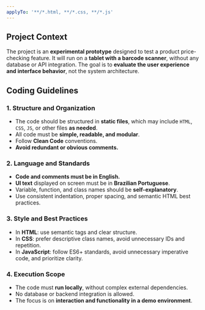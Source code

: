 ```yaml
---
applyTo: '**/*.html, **/*.css, **/*.js'
---
```


## Project Context
The project is an **experimental prototype** designed to test a product price-checking feature. It will run on a **tablet with a barcode scanner**, without any database or API integration. The goal is to **evaluate the user experience and interface behavior**, not the system architecture.

## Coding Guidelines

### 1. Structure and Organization
- The code should be structured in **static files**, which may include `HTML`, `CSS`, `JS`, or other files **as needed**.
- All code must be **simple, readable, and modular**.
- Follow **Clean Code** conventions.
- **Avoid redundant or obvious comments.**

### 2. Language and Standards
- **Code and comments must be in English.**
- **UI text** displayed on screen must be in **Brazilian Portuguese**.
- Variable, function, and class names should be **self-explanatory**.
- Use consistent indentation, proper spacing, and semantic HTML best practices.

### 3. Style and Best Practices
- In **HTML**: use semantic tags and clear structure.
- In **CSS**: prefer descriptive class names, avoid unnecessary IDs and repetition.
- In **JavaScript**: follow ES6+ standards, avoid unnecessary imperative code, and prioritize clarity.

### 4. Execution Scope
- The code must **run locally**, without complex external dependencies.
- No database or backend integration is allowed.
- The focus is on **interaction and functionality in a demo environment**.